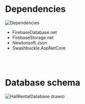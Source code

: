 # Dependencies
![Dependencies](https://github.com/CSharpTeoMan911/HallRentalSystem/assets/87245086/22ed47df-5e08-4aca-a8cd-49068a20db92)
* FirebaseDatabase.net
* FirebaseStorage.net
* Newtonsoft.Json
* Swashbuckle.AspNetCore

<br/>
<br/>

# Database schema
![HallRentalDatabase drawio](https://github.com/CSharpTeoMan911/HallRentalSystem/assets/87245086/54de5b9a-fb29-42a1-9e75-e4352ccf60ae)
